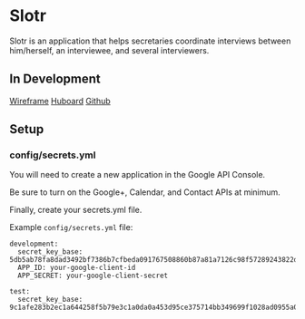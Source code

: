 # Slotr

Slotr is an application that helps secretaries coordinate interviews between him/herself, an interviewee, and several interviewers.

## In Development

[Wireframe](https://www.fluidui.com/editor/live/preview/p_h3OtaxhUAKGXED1OH7ZCr2m8WThRQgv3.1417585944460)
[Huboard](https://huboard.com/danielchangNYC/slotr)
[Github](https://github.com/danielchangNYC/slotr)

## Setup

### config/secrets.yml

You will need to create a new application in the Google API Console.

Be sure to turn on the Google+, Calendar, and Contact APIs at minimum.

Finally, create your secrets.yml file.

Example `config/secrets.yml` file:
```
development:
  secret_key_base: 5db5ab78fa8dad3492bf7386b7cfbeda091767508860b87a81a7126c98f57289243822d7cc359cc596d03f83fcc1d5c65864efbabd65fb1b9472fb79d2f5538a
  APP_ID: your-google-client-id
  APP_SECRET: your-google-client-secret

test:
  secret_key_base: 9c1afe283b2ec1a644258f5b79e3c1a0da0a453d95ce375714bb349699f1028ad0955a0d13370025c6f9daaf4eb11a93f33ae979a365b12b43280b39f25b1bae
```
